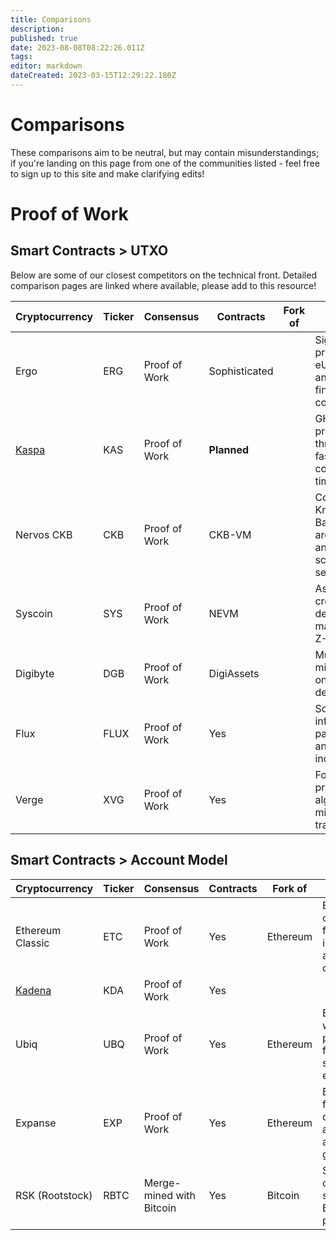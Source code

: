 ```yaml
---
title: Comparisons
description: 
published: true
date: 2023-08-08T08:22:26.011Z
tags: 
editor: markdown
dateCreated: 2023-03-15T12:29:22.180Z
---
```


# Comparisons

These comparisons aim to be neutral, but may contain misunderstandings; if you're landing on this page from one of the communities listed - feel free to sign up to this site and make clarifying edits!

# Proof of Work

## Smart Contracts > UTXO

Below are some of our closest competitors on the technical front. Detailed comparison pages are linked where available, please add to this resource!


| Cryptocurrency   | Ticker | Consensus  | Contracts | Fork of                  | Features                                  |  Model |  Distribution |
|------------------|--------|---------------------|-----------------|------------------------|---------------------------------------------------|------------------|------------------------|
| Ergo             | ERG    | Proof of Work       | Sophisticated             |                     | Sigma protocols, eUTXO model, and focus on financial contracts | eUTXO         | ~95%                  |
| [Kaspa](https://ergonaut.space/en/Community/Comparisons/KAS)           | KAS    | Proof of Work       | **Planned**             |                    | GHOSTDAG protocol, high throughput, and fast confirmation times | UTXO          | 100% (TBC)               |
| Nervos CKB       | CKB    | Proof of Work       |  CKB-VM             |                   | Common Knowledge Base, layered architecture, and focus on scalability and security | UTXO |                |
| Syscoin          | SYS    | Proof of Work       | NEVM             |                    | Asset/token creation, decentralized marketplace, Z-DAG protocol | UTXO          |                |
| Digibyte         | DGB    | Proof of Work       | DigiAssets             |                     | Multi-algorithm mining, focus on security and decentralization | UTXO           |                |
| Flux             | FLUX   | Proof of Work       | Yes             |                    | Scalable infrastructure, parallel assets, and node incentivization | UTXO          |                |
| Verge             | XVG    | Proof of Work       |Yes              |                     | Focus on privacy, multi-algorithm mining, and fast transactions | UTXO |

## Smart Contracts > Account Model


| Cryptocurrency   | Ticker | Consensus  | Contracts | Fork of                  | Features                                  |  Model |  Distribution |
|------------------|--------|---------------------|-----------------|------------------------|---------------------------------------------------|------------------|------------------------|
| Ethereum Classic | ETC    | Proof of Work       | Yes             | Ethereum               | Ethereum's original chain, focus on immutability and decentralization | Account-based |
| [Kadena](https://ergonaut.space/en/Community/Comparisons/KDA) | KDA    | Proof of Work       | Yes             |                |  | Account-based 
| Ubiq              | UBQ    | Proof of Work       | Yes             | Ethereum               | Ethereum fork with modified parameters, focus on stability and enterprise use | Account-based |
| Expanse           | EXP    | Proof of Work       | Yes             | Ethereum               | Ethereum fork, focus on decentralized applications and governance | Account-based |
| RSK (Rootstock)   | RBTC   | Merge-mined with Bitcoin | Yes      | Bitcoin                | Smart contracts on Bitcoin, secured by Bitcoin's mining power | Account-based |


